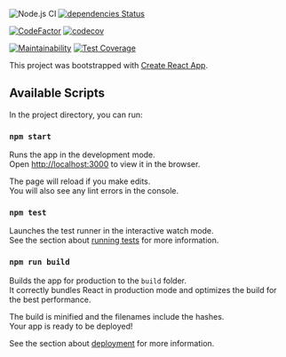 
![Node.js CI](https://github.com/gapless-tech/create-react-dashboard/workflows/Node.js%20CI/badge.svg?branch=master)
[![dependencies Status](https://david-dm.org/gapless-tech/create-react-dashboard/status.svg)](https://david-dm.org/gapless-tech/create-react-dashboard)

[![CodeFactor](https://www.codefactor.io/repository/github/gapless-tech/create-react-dashboard/badge)](https://www.codefactor.io/repository/github/gapless-tech/create-react-dashboard)
[![codecov](https://codecov.io/gh/gapless-tech/create-react-dashboard/branch/master/graph/badge.svg)](https://codecov.io/gh/gapless-tech/create-react-dashboard)

[![Maintainability](https://api.codeclimate.com/v1/badges/9ea0b15c36886ea092c7/maintainability)](https://codeclimate.com/github/gapless-tech/create-react-dashboard/maintainability)
[![Test Coverage](https://api.codeclimate.com/v1/badges/9ea0b15c36886ea092c7/test_coverage)](https://codeclimate.com/github/gapless-tech/create-react-dashboard/test_coverage)

This project was bootstrapped with [Create React App](https://github.com/facebook/create-react-app).

## Available Scripts

In the project directory, you can run:

### `npm start`

Runs the app in the development mode.<br>
Open [http://localhost:3000](http://localhost:3000) to view it in the browser.

The page will reload if you make edits.<br>
You will also see any lint errors in the console.

### `npm test`

Launches the test runner in the interactive watch mode.<br>
See the section about [running tests](https://facebook.github.io/create-react-app/docs/running-tests) for more information.

### `npm run build`

Builds the app for production to the `build` folder.<br>
It correctly bundles React in production mode and optimizes the build for the best performance.

The build is minified and the filenames include the hashes.<br>
Your app is ready to be deployed!

See the section about [deployment](https://facebook.github.io/create-react-app/docs/deployment) for more information.
